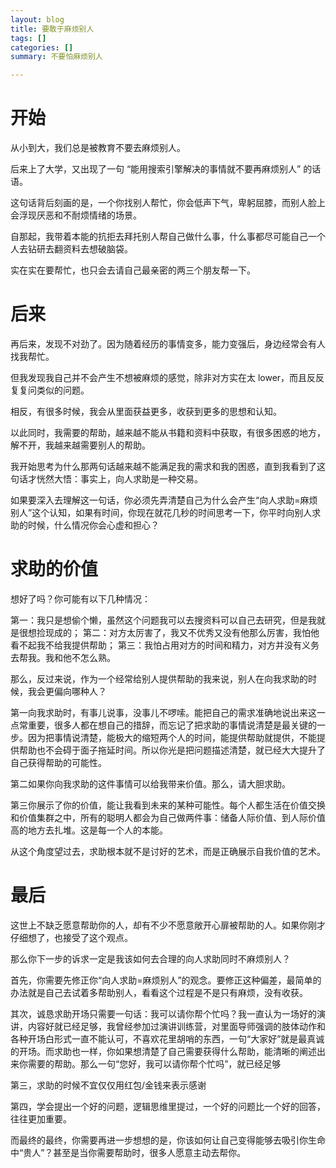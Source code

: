 ```yaml
---
layout: blog
title: 要敢于麻烦别人
tags: []
categories: []
summary: 不要怕麻烦别人

---
```


# 开始

从小到大，我们总是被教育不要去麻烦别人。

后来上了大学，又出现了一句 “能用搜索引擎解决的事情就不要再麻烦别人” 的话语。

这句话背后刻画的是，一个你找别人帮忙，你会低声下气，卑躬屈膝，而别人脸上会浮现厌恶和不耐烦情绪的场景。

自那起，我带着本能的抗拒去拜托别人帮自己做什么事，什么事都尽可能自己一个人去钻研去翻资料去想破脑袋。

实在实在要帮忙，也只会去请自己最亲密的两三个朋友帮一下。


# 后来

再后来，发现不对劲了。因为随着经历的事情变多，能力变强后，身边经常会有人找我帮忙。

但我发现我自己并不会产生不想被麻烦的感觉，除非对方实在太 lower，而且反反复复问类似的问题。

相反，有很多时候，我会从里面获益更多，收获到更多的思想和认知。

以此同时，我需要的帮助，越来越不能从书籍和资料中获取，有很多困惑的地方，解不开，我越来越需要别人的帮助。

我开始思考为什么那两句话越来越不能满足我的需求和我的困惑，直到我看到了这句话才恍然大悟：事实上，向人求助是一种交易。

如果要深入去理解这一句话，你必须先弄清楚自己为什么会产生“向人求助=麻烦别人”这个认知，如果有时间，你现在就花几秒的时间思考一下，你平时向别人求助的时候，什么情况你会心虚和担心？

# 求助的价值

想好了吗？你可能有以下几种情况：

第一：我只是想偷个懒，虽然这个问题我可以去搜资料可以自己去研究，但是我就是很想捡现成的；
第二：对方太厉害了，我又不优秀又没有他那么厉害，我怕他看不起我不给我提供帮助；
第三：我怕占用对方的时间和精力，对方并没有义务去帮我。我和他不怎么熟。


那么，反过来说，作为一个经常给别人提供帮助的我来说，别人在向我求助的时候，我会更偏向哪种人？

第一向我求助时，有事儿说事，没事儿不啰嗦。能把自己的需求准确地说出来这一点常重要，很多人都在想自己的措辞，而忘记了把求助的事情说清楚是最关键的一步。因为把事情说清楚，能极大的缩短两个人的时间，能提供帮助就提供，不能提供帮助也不会碍于面子拖延时间。所以你光是把问题描述清楚，就已经大大提升了自己获得帮助的可能性。

第二如果你向我求助的这件事情可以给我带来价值。那么，请大胆求助。

第三你展示了你的价值，能让我看到未来的某种可能性。每个人都生活在价值交换和价值集群之中，所有的聪明人都会为自己做两件事：储备人际价值、到人际价值高的地方去扎堆。这是每一个人的本能。

从这个角度望过去，求助根本就不是讨好的艺术，而是正确展示自我价值的艺术。


# 最后

这世上不缺乏愿意帮助你的人，却有不少不愿意敞开心扉被帮助的人。如果你刚才仔细想了，也接受了这个观点。

那么你下一步的诉求一定是我该如何去合理的向人求助同时不麻烦别人？

首先，你需要先修正你“向人求助=麻烦别人”的观念。要修正这种偏差，最简单的办法就是自己去试着多帮助别人，看看这个过程是不是只有麻烦，没有收获。

其次，诚恳求助开场只需要一句话：我可以请你帮个忙吗？我一直认为一场好的演讲，内容好就已经足够，我曾经参加过演讲训练营，对里面导师强调的肢体动作和各种开场白形式一直不能认可，不喜欢花里胡哨的东西，一句“大家好”就是最真诚的开场。而求助也一样，你如果想清楚了自己需要获得什么帮助，能清晰的阐述出来你需要的帮助。那么一句“您好，我可以请你帮个忙吗”，就已经足够

第三，求助的时候不宜仅仅用红包/金钱来表示感谢

第四，学会提出一个好的问题，逻辑思维里提过，一个好的问题比一个好的回答，往往更加重要。

而最终的最终，你需要再进一步想想的是，你该如何让自己变得能够去吸引你生命中“贵人”？甚至是当你需要帮助时，很多人愿意主动去帮你。

<!-- 最后，麻烦别人不是说，遇到一个事情就无脑的去找别人，而是自己确实在找他之前，自己也做过努力，做过尝试，但是都没有成功。

在别人看到你真正是做过了这些尝试，那他肯定就没有直接拒绝你的理由。 -->